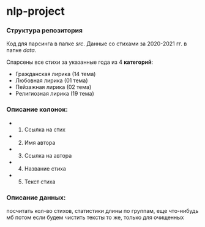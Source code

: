 # nlp-project

### Структура репозитория

Код для парсинга в папке *src*.
Данные со стихами за 2020-2021 гг. в папке *data*.

Спарсены все стихи за указанные года из 4 **категорий**:

+ Гражданская лирика (14 тема)
+ Любовная лирика (01 тема)
+ Пейзажная лирика (02 тема)
+ Религиозная лирика (19 тема)

### Описание колонок:
+ 1. Ссылка на стих
+ 2. Имя автора
+ 3. Ссылка на автора
+ 4. Название стиха
+ 5. Текст стиха

### Описание данных:

посчитать кол-во стихов, статистики длины по группам, еще что-нибудь мб
потом если будем чистить тексты то же, только для очищенных
